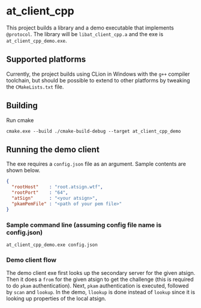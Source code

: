 # at_client_cpp

This project builds a library and a demo executable that implements `@protocol`.
The library will be 
`libat_client_cpp.a` and the exe is `at_client_cpp_demo.exe`. 

## Supported platforms

Currently, the project builds using CLion in Windows with the `g++` compiler toolchain, 
but should be possible to extend to other platforms by tweaking the `CMakeLists.txt` file.

## Building

Run cmake 
```shell
cmake.exe --build ./cmake-build-debug --target at_client_cpp_demo
```

## Running the demo client

The exe requires a `config.json` file as an argument. Sample contents are shown below.
```json
{
  "rootHost"    : "root.atsign.wtf",
  "rootPort"    : "64",
  "atSign"      : "<your atsign>",
  "pkamPemFile" : "<path of your pem file>"
}
```

### Sample command line (assuming config file name is config.json)

```shell
at_client_cpp_demo.exe config.json
```
### Demo client flow
The demo client exe first looks up the secondary server for the given atsign. 
Then it does a `from` for the given atsign to 
get the challenge (this is required to do `pkam` authentication).
Next, `pkam` authentication is executed, followed by `scan` and `lookup`.
In the demo, `llookup` is done instead of `lookup` since it is looking up properties of the local atsign.
